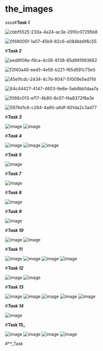 # the_images

ssss#**_Task 1_**

![cbbf5525-230a-4a24-ac3e-2910c07295b8](https://github.com/varsharao2005/the_images/assets/148563974/eae7e629-377f-4fa4-9a78-3e4de7d29444)

![0f68005f-1a07-45b9-82c6-e084bb6f6c55](https://github.com/varsharao2005/the_images/assets/148563974/f0753b31-83d8-48cf-ba5d-dd125b074aac)

#**_Task 2_**


![eed6f08e-f9ca-4c06-8138-85d991993662](https://github.com/varsharao2005/the_images/assets/148563974/825d20d6-4116-4e55-926f-32f9e40a05c0)

![f2f40a49-eed5-4e56-b221-f65d591c73e0](https://github.com/varsharao2005/the_images/assets/148563974/a8b2e46f-ac88-489a-9879-6c07baef7e64)

![45e1fcdc-2434-4c7d-8047-51009e5ed7fd](https://github.com/varsharao2005/the_images/assets/148563974/d8a0af39-caa2-4485-a2d5-d18898e7bb30)

![64c44427-4147-4603-9e8e-5eb8bb1daa7a](https://github.com/varsharao2005/the_images/assets/148563974/a6385fef-cc4c-45f2-b786-1a7e45c70f21)

![f066c013-ef17-4b80-8c07-f4a8372f8a3e](https://github.com/varsharao2005/the_images/assets/148563974/a9e1b5b6-9639-4cc0-ac4b-e128ecb7fca5)

![5976d1c6-c284-4a90-a6df-801da2c3ad77](https://github.com/varsharao2005/the_images/assets/148563974/9d6ba539-d19b-4829-90b6-abad1d907dd1)


#**_Task 3_**


![image](https://github.com/varsharao2005/the_images/assets/148563974/214af485-52d7-44ec-93b7-31d1c4922472)
![image](https://github.com/varsharao2005/the_images/assets/148563974/f884e0dc-50ec-4094-be0d-f5b3875eb404)


#**_Task 4_**

![image](https://github.com/varsharao2005/the_images/assets/148563974/5df9fe30-e7c9-4ba5-abb3-b60564b38abf)
![image](https://github.com/varsharao2005/the_images/assets/148563974/6f2d13bc-7d4f-4b3e-b5b5-8e76b54ca612)
![image](https://github.com/varsharao2005/the_images/assets/148563974/d50bbb24-720f-4844-b5ff-6d121e94553f)


#**_Task 5_**


![image](https://github.com/varsharao2005/the_images/assets/148563974/3702e31a-40ec-40fb-bf3f-1db6091ef9ae)


#**_Task 7_**


![image](https://github.com/varsharao2005/the_images/assets/148563974/ffc83d37-0842-4789-8800-e6346e27d527)


#**_Task 8_**

![image](https://github.com/varsharao2005/the_images/assets/148563974/acaac9a5-c0b4-4ebb-b5b5-523ea334c2ab)



#**_Task 9_**



![image](https://github.com/varsharao2005/the_images/assets/148563974/eb50aa73-df37-4fcb-90e5-07bb85dce093)


#**_Task 10_**



![image](https://github.com/varsharao2005/the_images/assets/148563974/6bf1f29b-ba25-40ff-93a2-bd4f3d564b36)
![image](https://github.com/varsharao2005/the_images/assets/148563974/2322d4ec-bf27-4353-bdf6-65ff108678ea)



#**_Task 11_**


![image](https://github.com/varsharao2005/the_images/assets/148563974/309ac0da-180e-4212-9850-59eb42cad98c)
![image](https://github.com/varsharao2005/the_images/assets/148563974/2506657c-7fbb-480c-9381-7040b61101b5)
![image](https://github.com/varsharao2005/the_images/assets/148563974/68c38479-4c56-41f5-906b-135452e53741)
![image](https://github.com/varsharao2005/the_images/assets/148563974/899c0b3a-d4a9-4d13-8e68-f56419fb4e98)



#**_Task 12_**


![image](https://github.com/varsharao2005/the_images/assets/148563974/cf2af3ce-dc7a-41ea-ba02-6e2ec320ee52)
![image](https://github.com/varsharao2005/the_images/assets/148563974/38897ca6-acdc-4341-9e95-79391dd885ec)


#**_Task 13_**


![image](https://github.com/varsharao2005/the_images/assets/148563974/1817e264-4990-47b8-a6cc-7d249cfaef5e)
![image](https://github.com/varsharao2005/the_images/assets/148563974/b47515d0-8815-4c54-b8c0-4bbfe249b389)
![image](https://github.com/varsharao2005/the_images/assets/148563974/b91a16be-c7e0-4115-904a-ee3711fcd59f)
![image](https://github.com/varsharao2005/the_images/assets/148563974/a82068b7-5ccb-4871-a8fc-a1043603a89a)
![image](https://github.com/varsharao2005/the_images/assets/148563974/28d2be2a-5ab1-4d74-841a-82befbb448df)



#**_Task 14_**


![image](https://github.com/varsharao2005/the_images/assets/148563974/81e32782-28eb-4b7c-b6fd-ad4b02f46402)


#**Task 15_**


![image](https://github.com/varsharao2005/the_images/assets/148563974/e84df924-acf8-454f-a10d-ca72b0879a29)
![image](https://github.com/varsharao2005/the_images/assets/148563974/2846edb0-d5ab-44dd-975e-7096267ce668)
![image](https://github.com/varsharao2005/the_images/assets/148563974/8fb9cd94-1454-4f9b-954b-0e250c945e1f)
![image](https://github.com/varsharao2005/the_images/assets/148563974/3f0ba7e8-0c28-4cd2-a742-9efc231e8002)

















































































#**_Task 





























